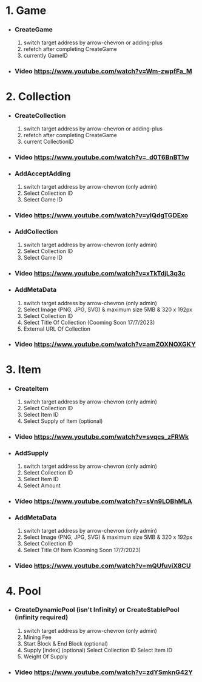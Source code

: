 # 1. Game

- ### CreateGame

  1. switch target address by arrow-chevron or adding-plus
  2. refetch after completing CreateGame
  3. currently GameID

- ### Video https://www.youtube.com/watch?v=Wm-zwpfFa_M

# 2. Collection

- ### CreateCollection

  1. switch target address by arrow-chevron or adding-plus
  2. refetch after completing CreateGame
  3. current CollectionID

- ### Video https://www.youtube.com/watch?v=_d0T6BnBT1w

- ### AddAcceptAdding

  1. switch target address by arrow-chevron (only admin)
  2. Select Collection ID
  3. Select Game ID

- ### Video https://www.youtube.com/watch?v=yIQdgTGDExo

- ### AddCollection

  1. switch target address by arrow-chevron (only admin)
  2. Select Collection ID
  3. Select Game ID

- ### Video https://www.youtube.com/watch?v=xTkTdjL3q3c

- ### AddMetaData

  1. switch target address by arrow-chevron (only admin)
  2. Select Image (PNG, JPG, SVG) & maximum size 5MB & 320 x 192px
  3. Select Collection ID
  4. Select Title Of Collection (Cooming Soon 17/7/2023)
  5. External URL Of Collection

- ### Video https://www.youtube.com/watch?v=amZOXNOXGKY

# 3. Item

- ### CreateItem

  1. switch target address by arrow-chevron (only admin)
  2. Select Collection ID
  3. Select Item ID
  4. Select Supply of Item (optional)

- ### Video https://www.youtube.com/watch?v=svqcs_zFRWk

- ### AddSupply

  1. switch target address by arrow-chevron (only admin)
  2. Select Collection ID
  3. Select Item ID
  4. Select Amount

- ### Video https://www.youtube.com/watch?v=sVn9LOBhMLA

- ### AddMetaData

  1. switch target address by arrow-chevron (only admin)
  2. Select Image (PNG, JPG, SVG) & maximum size 5MB & 320 x 192px
  3. Select Collection ID
  4. Select Title Of Item (Cooming Soon 17/7/2023)

- ### Video https://www.youtube.com/watch?v=mQUfuviX8CU

# 4. Pool

- ### CreateDynamicPool (isn't Infinity) or CreateStablePool (infinity required)

  1. switch target address by arrow-chevron (only admin)
  2. Mining Fee
  3. Start Block & End Block (optional)
  4. Supply [index] (optional)
     Select Collection ID
     Select Item ID
  5. Weight Of Supply

- ### Video https://www.youtube.com/watch?v=zdYSmknG42Y
